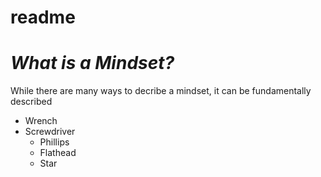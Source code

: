 # readme
# *What is a Mindset?*
While there are many ways to decribe a mindset, it can be fundamentally described

<ul>
    <li>Wrench</li>
    <li>Screwdriver
        <ul>
            <li>Phillips</li>
            <li>Flathead</li>
            <li>Star</li>
        </ul>
    </li>
</ul>
